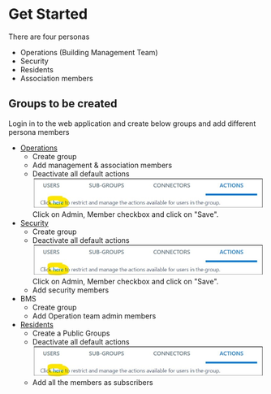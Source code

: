 # Get Started
There are four personas
- Operations (Building Management Team) 
- Security  
- Residents 
- Association members 
## Groups to be created
Login in to the web application and create below groups and add different persona members
- [Operations](Operations.md)
    - Create group
    - Add management & association members
    - Deactivate all default actions
    ![restrict actions](Media/RestrictActions.jpg)
    Click on Admin, Member checkbox and click on "Save".
- [Security](Security.md)
    - Create group
     - Deactivate all default actions
    ![restrict actions](Media/RestrictActions.jpg)
    Click on Admin, Member checkbox and click on "Save".
    - Add security members
- BMS 
    - Create group
    - Add Operation team admin members
- [Residents](Residents.md)
    - Create a Public Groups
    - Deactivate all default actions
    ![restrict actions](Media/RestrictActions.jpg)
    - Add all the members as subscribers